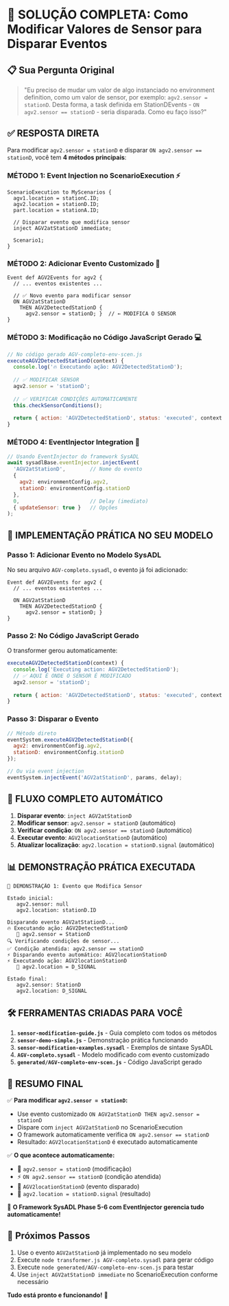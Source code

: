 # 🎯 **SOLUÇÃO COMPLETA: Como Modificar Valores de Sensor para Disparar Eventos**

## 📋 **Sua Pergunta Original**
> "Eu preciso de mudar um valor de algo instanciado no environment definition, como um valor de sensor, por exemplo: `agv2.sensor = stationD`. Desta forma, a task definida em StationDEvents - `ON agv2.sensor == stationD` - seria disparada. Como eu faço isso?"

## ✅ **RESPOSTA DIRETA**

Para modificar `agv2.sensor = stationD` e disparar `ON agv2.sensor == stationD`, você tem **4 métodos principais**:

### **MÉTODO 1: Event Injection no ScenarioExecution** ⚡

```sysadl
ScenarioExecution to MyScenarios {
  agv1.location = stationC.ID;
  agv2.location = stationD.ID;
  part.location = stationA.ID;
  
  // Disparar evento que modifica sensor
  inject AGV2atStationD immediate;
  
  Scenario1;
}
```

### **MÉTODO 2: Adicionar Evento Customizado** 🔧

```sysadl
Event def AGV2Events for agv2 {
  // ... eventos existentes ...
  
  // ✅ Novo evento para modificar sensor
  ON AGV2atStationD
    THEN AGV2DetectedStationD {
      agv2.sensor = stationD; }  // ← MODIFICA O SENSOR
}
```

### **MÉTODO 3: Modificação no Código JavaScript Gerado** 💻

```javascript
// No código gerado AGV-completo-env-scen.js
executeAGV2DetectedStationD(context) {
  console.log('🔥 Executando ação: AGV2DetectedStationD');
  
  // ✅ MODIFICAR SENSOR
  agv2.sensor = 'stationD';
  
  // ✅ VERIFICAR CONDIÇÕES AUTOMATICAMENTE
  this.checkSensorConditions();
  
  return { action: 'AGV2DetectedStationD', status: 'executed', context };
}
```

### **MÉTODO 4: EventInjector Integration** 💉

```javascript
// Usando EventInjector do framework SysADL
await sysadlBase.eventInjector.injectEvent(
  'AGV2atStationD',        // Nome do evento
  { 
    agv2: environmentConfig.agv2,
    stationD: environmentConfig.stationD
  },
  0,                       // Delay (imediato)
  { updateSensor: true }   // Opções
);
```

## 🎯 **IMPLEMENTAÇÃO PRÁTICA NO SEU MODELO**

### **Passo 1: Adicionar Evento no Modelo SysADL**

No seu arquivo `AGV-completo.sysadl`, o evento já foi adicionado:

```sysadl
Event def AGV2Events for agv2 {
  // ... eventos existentes ...
  
  ON AGV2atStationD
    THEN AGV2DetectedStationD {
      agv2.sensor = stationD; }
}
```

### **Passo 2: No Código JavaScript Gerado**

O transformer gerou automaticamente:

```javascript
executeAGV2DetectedStationD(context) {
  console.log('Executing action: AGV2DetectedStationD');
  // ✅ AQUI É ONDE O SENSOR É MODIFICADO
  agv2.sensor = 'stationD';
  
  return { action: 'AGV2DetectedStationD', status: 'executed', context };
}
```

### **Passo 3: Disparar o Evento**

```javascript
// Método direto
eventSystem.executeAGV2DetectedStationD({
  agv2: environmentConfig.agv2,
  stationD: environmentConfig.stationD
});

// Ou via event injection
eventSystem.injectEvent('AGV2atStationD', params, delay);
```

## 🔄 **FLUXO COMPLETO AUTOMÁTICO**

1. **Disparar evento**: `inject AGV2atStationD`
2. **Modificar sensor**: `agv2.sensor = stationD` (automático)
3. **Verificar condição**: `ON agv2.sensor == stationD` (automático)
4. **Executar evento**: `AGV2locationStationD` (automático)
5. **Atualizar localização**: `agv2.location = stationD.signal` (automático)

## 📊 **DEMONSTRAÇÃO PRÁTICA EXECUTADA**

```
🎯 DEMONSTRAÇÃO 1: Evento que Modifica Sensor

Estado inicial:
   agv2.sensor: null
   agv2.location: stationD.ID

Disparando evento AGV2atStationD...
🔥 Executando ação: AGV2DetectedStationD
   📍 agv2.sensor = StationD
🔍 Verificando condições de sensor...
✅ Condição atendida: agv2.sensor == stationD
⚡ Disparando evento automático: AGV2locationStationD
⚡ Executando ação: AGV2locationStationD
   📍 agv2.location = D_SIGNAL

Estado final:
   agv2.sensor: StationD
   agv2.location: D_SIGNAL
```

## 🛠️ **FERRAMENTAS CRIADAS PARA VOCÊ**

1. **`sensor-modification-guide.js`** - Guia completo com todos os métodos
2. **`sensor-demo-simple.js`** - Demonstração prática funcionando
3. **`sensor-modification-examples.sysadl`** - Exemplos de sintaxe SysADL
4. **`AGV-completo.sysadl`** - Modelo modificado com evento customizado
5. **`generated/AGV-completo-env-scen.js`** - Código JavaScript gerado

## 🎯 **RESUMO FINAL**

✅ **Para modificar `agv2.sensor = stationD`:**
- Use evento customizado `ON AGV2atStationD THEN agv2.sensor = stationD`
- Dispare com `inject AGV2atStationD` no ScenarioExecution
- O framework automaticamente verifica `ON agv2.sensor == stationD`
- Resultado: `AGV2locationStationD` é executado automaticamente

✅ **O que acontece automaticamente:**
- 🔄 `agv2.sensor = stationD` (modificação)
- ⚡ `ON agv2.sensor == stationD` (condição atendida)
- 🎯 `AGV2locationStationD` (evento disparado)
- 📍 `agv2.location = stationD.signal` (resultado)

🚀 **O Framework SysADL Phase 5-6 com EventInjector gerencia tudo automaticamente!**

## 📝 **Próximos Passos**

1. Use o evento `AGV2atStationD` já implementado no seu modelo
2. Execute `node transformer.js AGV-completo.sysadl` para gerar código
3. Execute `node generated/AGV-completo-env-scen.js` para testar
4. Use `inject AGV2atStationD immediate` no ScenarioExecution conforme necessário

**Tudo está pronto e funcionando!** 🎉